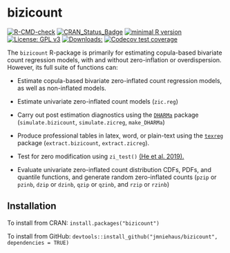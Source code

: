 # bizicount

  <!-- badges: start -->
  [![R-CMD-check](https://github.com/jmniehaus/bizicount/workflows/R-CMD-check/badge.svg)](https://github.com/jmniehaus/bizicount/actions)
  [![CRAN_Status_Badge](http://www.r-pkg.org/badges/version/bizicount?color=lightgrey)](https://cran.r-project.org/package=bizicount)
  [![minimal R version](https://img.shields.io/badge/R%3E%3D-4.1.0-6666ff.svg)](https://cran.r-project.org/)
[![License: GPL v3](https://img.shields.io/badge/License-GPLv3-blue.svg)](https://www.gnu.org/licenses/gpl-3.0)
[![Downloads:](https://cranlogs.r-pkg.org/badges/grand-total/bizicount?color=red)](https://cran.r-project.org/package=bizicount)
[![Codecov test coverage](https://codecov.io/gh/jmniehaus/bizicount/branch/main/graph/badge.svg)](https://app.codecov.io/gh/jmniehaus/bizicount?branch=main)
  <!-- badges: end -->


The `bizicount` R-package is primarily for estimating copula-based bivariate 
count regression models, with and without zero-inflation or overdispersion. However,
its full suite of functions can:

* Estimate copula-based bivariate zero-inflated count regression models, as well as 
non-inflated models. 

* Estimate univariate zero-inflated count models (`zic.reg`)
     
* Carry out post estimation diagnostics using the [`DHARMa`](https://github.com/florianhartig/DHARMa) package (`simulate.bizicount`, `simulate.zicreg`, `make_DHARMa`)
     
* Produce professional tables in latex, word, or plain-text using the [`texreg`](https://github.com/leifeld/texreg) package (`extract.bizicount`, `extract.zicreg`). 

* Test for zero modification using `zi_test()` [(He et al. 2019).](https://pmc.ncbi.nlm.nih.gov/articles/PMC6345607/)

* Evaluate univariate zero-inflated count distribution CDFs, PDFs, and quantile 
functions, and generate random zero-inflated counts (`pzip` or `pzinb`, `dzip` or `dzinb`, `qzip` or `qzinb`, and `rzip` or `rzinb`)
     
## Installation

To install from CRAN: 
```install.packages("bizicount")```

To install from GitHub:
```devtools::install_github("jmniehaus/bizicount", dependencies = TRUE)```

